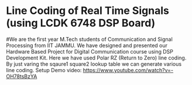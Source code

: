 # Line Coding of Real Time Signals (using LCDK 6748 DSP Board)

#We are the first year M.Tech students of Communication and Signal Processing from IIT JAMMU. We have designed and presented our Hardware Based Project for Digital Communication course using DSP Development Kit.
Here we have used Polar RZ (Return to Zero) line coding.
By just varing the sqaure1 square2 lookup table we can generate various line coding.
Setup
Demo video: https://www.youtube.com/watch?v=-OH78tsBzYA
